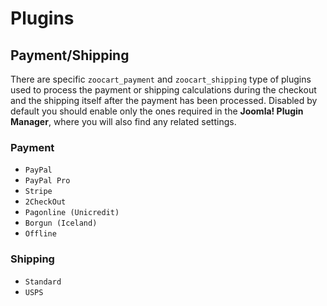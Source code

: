 # Plugins


## Payment/Shipping

There are specific `zoocart_payment` and `zoocart_shipping` type of plugins used to process the
payment or shipping calculations during the checkout and the shipping itself after the payment has been processed. Disabled by default you should enable only the ones required in the **Joomla! Plugin Manager**, where you will also find any related settings.

### Payment

- `PayPal`
- `PayPal Pro`
- `Stripe`
- `2CheckOut`
- `Pagonline (Unicredit)`
- `Borgun (Iceland)`
- `Offline`

### Shipping

  - `Standard`
  - `USPS`
